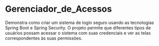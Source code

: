 # Gerenciador_de_Acessos
Demonstra como criar um sistema de login seguro usando as tecnologias Spring Boot e Spring Security. O projeto permite que diferentes tipos de usuários possam acessar o sistema com suas credenciais e ver as telas correspondentes às suas permissões.
